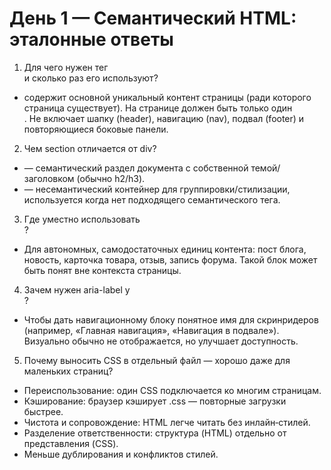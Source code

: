 # День 1 — Семантический HTML: эталонные ответы

1) Для чего нужен тег <main> и сколько раз его используют?
- <main> содержит основной уникальный контент страницы (ради которого страница существует). На странице должен быть только один <main>. Не включает шапку (header), навигацию (nav), подвал (footer) и повторяющиеся боковые панели.

2) Чем section отличается от div?
- <section> — семантический раздел документа с собственной темой/заголовком (обычно h2/h3). 
- <div> — несемантический контейнер для группировки/стилизации, используется когда нет подходящего семантического тега.

3) Где уместно использовать <article>?
- Для автономных, самодостаточных единиц контента: пост блога, новость, карточка товара, отзыв, запись форума. Такой блок может быть понят вне контекста страницы.

4) Зачем нужен aria-label у <nav>?
- Чтобы дать навигационному блоку понятное имя для скринридеров (например, «Главная навигация», «Навигация в подвале»). Визуально обычно не отображается, но улучшает доступность.

5) Почему выносить CSS в отдельный файл — хорошо даже для маленьких страниц?
- Переиспользование: один CSS подключается ко многим страницам.
- Кэширование: браузер кэширует .css — повторные загрузки быстрее.
- Чистота и сопровождение: HTML легче читать без инлайн‑стилей.
- Разделение ответственности: структура (HTML) отдельно от представления (CSS).
- Меньше дублирования и конфликтов стилей.


